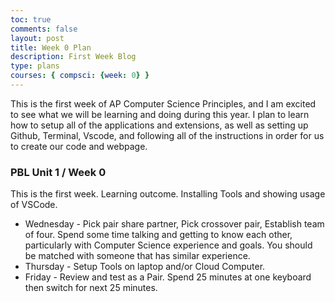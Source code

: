 ```yaml
---
toc: true
comments: false
layout: post
title: Week 0 Plan
description: First Week Blog
type: plans
courses: { compsci: {week: 0} }
---
```

This is the first week of AP Computer Science Principles, and I am excited to see what we will be learning and doing during this year. I plan to learn how to setup all of the applications and extensions, as well as setting up Github, Terminal, Vscode, and following all of the instructions in order for us to create our code and webpage.
### PBL Unit 1 / Week 0
This is the first week. 
Learning outcome.  Installing Tools and showing usage of VSCode.
- Wednesday - Pick pair share partner, Pick crossover pair, Establish team of four.  Spend some time talking and getting to know each other, particularly with Computer Science experience and goals.  You should be matched with someone that has similar experience.
- Thursday - Setup Tools on laptop and/or Cloud Computer.
- Friday - Review and test as a Pair. Spend 25 minutes at one keyboard then switch for next 25 minutes.

